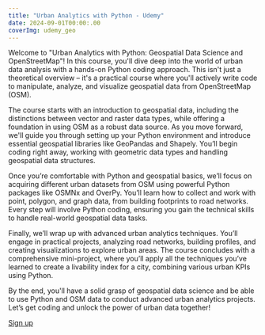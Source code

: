 ```yaml
---
title: "Urban Analytics with Python - Udemy"
date: 2024-09-01T00:00:.00
coverImg: udemy_geo
---
```


Welcome to "Urban Analytics with Python: Geospatial Data Science and OpenStreetMap"! In this course, you'll dive deep into the world of urban data analysis with a hands-on Python coding approach. This isn't just a theoretical overview – it's a practical course where you'll actively write code to manipulate, analyze, and visualize geospatial data from OpenStreetMap (OSM).

<!--more-->

The course starts with an introduction to geospatial data, including the distinctions between vector and raster data types, while offering a foundation in using OSM as a robust data source. As you move forward, we'll guide you through setting up your Python environment and introduce essential geospatial libraries like GeoPandas and Shapely. You’ll begin coding right away, working with geometric data types and handling geospatial data structures.

Once you’re comfortable with Python and geospatial basics, we’ll focus on acquiring different urban datasets from OSM using powerful Python packages like OSMNx and OverPy. You’ll learn how to collect and work with point, polygon, and graph data, from building footprints to road networks. Every step will involve Python coding, ensuring you gain the technical skills to handle real-world geospatial data tasks.

Finally, we’ll wrap up with advanced urban analytics techniques. You’ll engage in practical projects, analyzing road networks, building profiles, and creating visualizations to explore urban areas. The course concludes with a comprehensive mini-project, where you’ll apply all the techniques you’ve learned to create a livability index for a city, combining various urban KPIs using Python.

By the end, you'll have a solid grasp of geospatial data science and be able to use Python and OSM data to conduct advanced urban analytics projects. Let’s get coding and unlock the power of urban data together!

[Sign up](https://www.udemy.com/course/urban-analytics-with-python/?referralCode=2F3E1B0A821EF6047513)
